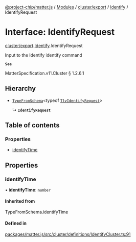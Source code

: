 [@project-chip/matter.js](../README.md) / [Modules](../modules.md) / [cluster/export](../modules/cluster_export.md) / [Identify](../modules/cluster_export.Identify.md) / IdentifyRequest

# Interface: IdentifyRequest

[cluster/export](../modules/cluster_export.md).[Identify](../modules/cluster_export.Identify.md).IdentifyRequest

Input to the Identify identify command

**`See`**

MatterSpecification.v11.Cluster § 1.2.6.1

## Hierarchy

- [`TypeFromSchema`](../modules/tlv_export.md#typefromschema)\<typeof [`TlvIdentifyRequest`](../modules/cluster_export.Identify.md#tlvidentifyrequest)\>

  ↳ **`IdentifyRequest`**

## Table of contents

### Properties

- [identifyTime](cluster_export.Identify.IdentifyRequest.md#identifytime)

## Properties

### identifyTime

• **identifyTime**: `number`

#### Inherited from

TypeFromSchema.identifyTime

#### Defined in

[packages/matter.js/src/cluster/definitions/IdentifyCluster.ts:91](https://github.com/project-chip/matter.js/blob/6d3b6a5d957d88a9231d6ecab4bb41f8133112be/packages/matter.js/src/cluster/definitions/IdentifyCluster.ts#L91)
